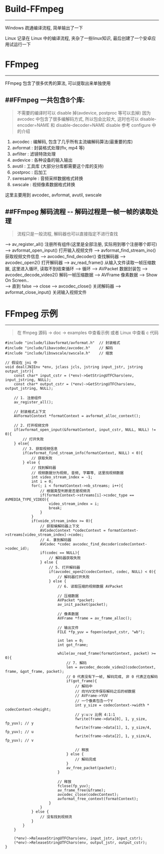 # Build-FFmpeg
---

Windows 疏通编译流程, 简单输出了一下

Linux 记录在 Linux 中的编译流程, 夹杂了一些linux知识, 最后创建了一个安卓应用试运行一下

# FFmpeg
---

FFmpeg 包含了很多优秀的算法, 可以提取出来单独使用

##FFmpeg 一共包含8个库:
---

>不需要的编译时可以 disable 掉(avdevice, postproc 等可以去掉)
>因为 avcodec 中包含了很多编解码方式, 所以包会比较大, 这时也可以 disable-encoder=NAME 和 disable-decoder=NAME
>disable 参考 configure 中的介绍

1. avcodec : 编解码, 包含了几乎所有主流编解码算法(最重要的库)
2. avformat : 封装格式处理(flv, mp4 等)
3. avfilter : 滤镜特效处理
4. avdevice : 各种设备的输入输出
5. avutil : 工具库 (大部分分库都需要这个库的支持)
6. postproc : 后加工
7. swresample : 音频采样数据格式转换
8. swscale : 视频像素数据格式转换 

这里主要用到 avcodec, avformat, avutil, swscale

##FFmpeg 解码流程 -- 解码过程是一帧一帧的读取处理
---

>流程只是一般流程, 解码器也可以直接指定不进行查找

--> av_register_all() 注册所有组件(这里是全部注册, 实际用到哪个注册哪个即可)
--> avformat_open_input() 打开输入视频文件
--> avformat_find_stream_ino() 获取视频文件信息
--> avcodec_find_decoder() 查找解码器
--> avcodec_open2() 打开解码器
--> av_read_frame() 从输入文件读取一帧压缩数据, 这里进入循环, 读取不到结束循环
--> 循环 --> AVPacket 数据封装包
         --> avcodec_decode_video2() 解码一帧压缩数据
         --> AVFrame 像素数据
         --> Show On Screen..  
--> 直到 false
--> close
    --> avcodec_close() 关闭解码器
	--> avformat_close_input() 关闭输入视频文件 

# FFmpeg 示例
---

>在 ffmpeg 源码 -> doc -> examples 中查看示例 或者 Linux 中查看 c 代码

```
#include "include/libavformat/avformat.h"  // 封装格式
#include "include/libavcodec/avcodec.h"    // 解码
#include "include/libswscale/swscale.h"    // 缩放

// 假设在 jni 中
void deal(JNIEnv *env, jclass jcls, jstring input_jstr, jstring output_jstr){
	const char* input_cstr = (*env)->GetStringUTFChars(env, input_jstring, NULL);
	const char* output_cstr = (*env)->GetStringUTFChars(env, output_jstring, NULL);

	// 1. 注册组件
	av_register_all();
	
	// 封装格式上下文
	AVFormatContext *formatContext = avformat_alloc_context();

	// 2. 打开视频文件
	if(avformat_open_input(&formatContext, input_cstr, NULL, NULL) != 0){
		// 打开失败
	} else{
		// 3. 获取视频信息
		if(avformat_find_stream_info(formatContext, NULL) < 0){
			// 获取失败
		} else {
			// 找到解码器
			// 视频数据分为视频, 音频, 字幕等, 这里找视频数据
			int video_stream_index = -1;
			int i = 0;
			for(; i < formatContext->nb_streams; i++){
				// 根据类型判断是否是视频流
				if(formatContext->streams[i]->codec_type == AVMEDIA_TYPE_VIDEO){
					video_stream_index = i;
					break;
				}
			}
			if(voide_stream_index >= 0){
				// 获取编解码器上下文
				AVCodecContext *codecContext = formatContext->streams[video_stream_index]->codec;
				// 4. 拿到解码器
				AVCodec *codec avcodec_find_decoder(codecContext->codec_id);
				if(codec == NULL){
					// 解码器获取失败
				} else {
					// 5. 打开解码器
					if(avcodec_open2(codecContext, codec, NULL) < 0){
						// 解码器打开失败
					} else {
						// 6. 读取压缩的视频数据 AVPacket

						// 压缩数据
						AVPacket *packet;
						av_init_packet(packet);

						// 像素数据
						AVFrame *frame = av_frame_alloc();
						
						// 输出文件
						FILE *fp_yuv = fopen(output_cstr, "wb");

						int len = 0;
						int got_frame;

						while(av_read_frame(formatContext, packet) >= 0){
							// 7. 解码
							len = avcodec_decode_video2(codecContext, frame, &got_frame, packet);
							// 0 代表没有下一帧, 解码完成, 非 0 代表正在解码
							if(got_frame){
								// 解码中
								// 向YUV文件保存解码之后的帧数据
								// AVFrame->YUV
								// 一个像素包含一个Y
								int y_size = codecContext->width * codecContext->height;
								// y:u:v 比例 4:1:1
								fwrite(frame->data[0], 1, y_size, fp_yuv); // y
								fwrite(frame->data[1], 1, y_size/4, fp_yuv); // u
								fwrite(frame->data[2], 1, y_size/4, fp_yuv); // v

								// 释放
							} else {
								// 解码完成
							}
							av_free_packet(packet);
						}

						// 释放
						fclose(fp_yuv);
						av_frame_free(&frame);
						avcodec_close(codecContext);
						avformat_free_context(formatContext);
					}
				}
			} else {
				// 没有找到视频流
			}
		}
	}

	(*env)->ReleaseStringUTFChars(env, input_jstr, input_cstr);
	(*env)->ReleaseStringUTFChars(env, output_jstr, output_cstr);
}
```